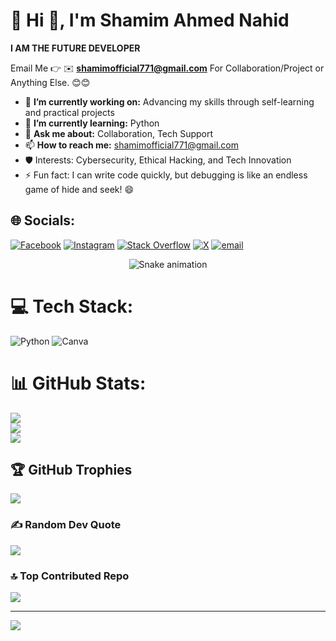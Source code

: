 # 💫 Hi 👋, I'm Shamim Ahmed Nahid
**I AM THE FUTURE DEVELOPER**

Email Me 👉 ✉️ **shamimofficial771@gmail.com** For Collaboration/Project or Anything Else. 😊😊

- 🔭 **I’m currently working on:** Advancing my skills through self-learning and practical projects
- 🌱 **I’m currently learning:** Python
- 💬 **Ask me about:** Collaboration, Tech Support
- 📫 **How to reach me:** shamimofficial771@gmail.com
- 🛡 Interests: Cybersecurity, Ethical Hacking, and Tech Innovation  
- ⚡ Fun fact: I can write code quickly, but debugging is like an endless game of hide and seek! 😄

## 🌐 Socials:
[![Facebook](https://img.shields.io/badge/Facebook-%231877F2.svg?logo=Facebook&logoColor=white)](https://facebook.com/Shamim.Ahmed.Nahid.2009) [![Instagram](https://img.shields.io/badge/Instagram-%23E4405F.svg?logo=Instagram&logoColor=white)](https://instagram.com/ami.official_) [![Stack Overflow](https://img.shields.io/badge/-Stackoverflow-FE7A16?logo=stack-overflow&logoColor=white)](https://stackoverflow.com/users/30254933/shamim-ahmed-nahid) [![X](https://img.shields.io/badge/X-black.svg?logo=X&logoColor=white)](https://x.com/ami_official2) [![email](https://img.shields.io/badge/Email-D14836?logo=gmail&logoColor=white)](mailto:shamimofficial771@gmail.com) 

<!-- Snake Game Repo View -->

<div align="center">
  <img src="https://profile-readme-generator.com/assets/snake.svg" alt="Snake animation" />
</div>

# 💻 Tech Stack:
![Python](https://img.shields.io/badge/python-3670A0?style=for-the-badge&logo=python&logoColor=ffdd54) ![Canva](https://img.shields.io/badge/Canva-%2300C4CC.svg?style=for-the-badge&logo=Canva&logoColor=white)
# 📊 GitHub Stats:
![](https://github-readme-stats.vercel.app/api?username=shamimofficial2&theme=dark&hide_border=false&include_all_commits=false&count_private=false)<br/>
![](https://nirzak-streak-stats.vercel.app/?user=shamimofficial2&theme=dark&hide_border=false)<br/>
![](https://github-readme-stats.vercel.app/api/top-langs/?username=shamimofficial2&theme=dark&hide_border=false&include_all_commits=false&count_private=false&layout=compact)

## 🏆 GitHub Trophies
![](https://github-profile-trophy.vercel.app/?username=shamimofficial2&theme=radical&no-frame=false&no-bg=true&margin-w=4)

### ✍️ Random Dev Quote
![](https://quotes-github-readme.vercel.app/api?type=horizontal&theme=radical)

### 🔝 Top Contributed Repo
![](https://github-contributor-stats.vercel.app/api?username=shamimofficial2&limit=5&theme=dark&combine_all_yearly_contributions=true)

---
[![](https://visitcount.itsvg.in/api?id=shamimofficial2&icon=0&color=0)](https://visitcount.itsvg.in)

<!-- Proudly created with GPRM ( https://gprm.itsvg.in ) -->
